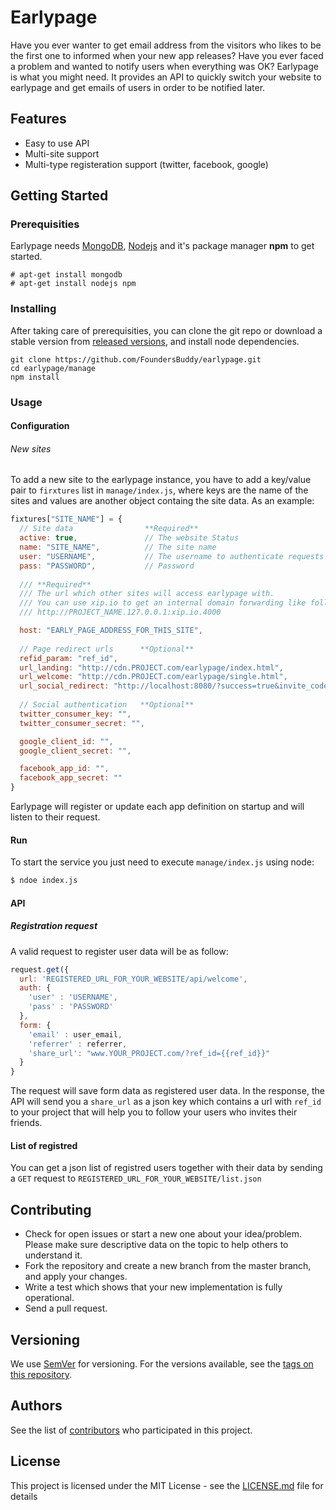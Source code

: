 # Earlypage

Have you ever wanter to get email address from the visitors who likes to be the
first one to informed when your new app releases? Have you ever faced a problem
and wanted to notify users when everything was OK? Earlypage is what you might
need. It provides an API to quickly switch your website to earlypage and get
emails of users in order to be notified later.

## Features

- Easy to use API
- Multi-site support
- Multi-type registeration support (twitter, facebook, google)

## Getting Started

### Prerequisities

Earlypage needs [MongoDB](http;//mongodb.com), [Nodejs](http://nodejs.org) and
it's package manager **npm** to get started.

```
# apt-get install mongodb
# apt-get install nodejs npm
```

### Installing

After taking care of prerequisities, you can clone the git repo or download a
stable version from [released versions](https://github.com/FoundersBuddy/earlypage/releases), 
and install node dependencies.

```
git clone https://github.com/FoundersBuddy/earlypage.git
cd earlypage/manage
npm install
```

### Usage

#### Configuration

###### New sites

To add a new site to the earlypage instance, you have to add a key/value pair to
`firxtures` list in `manage/index.js`, where keys are the name of the sites and
values are another object containg the site data. As an example:

```javascript
fixtures["SITE_NAME"] = {
  // Site data                **Required**
  active: true,               // The website Status
  name: "SITE_NAME",          // The site name
  user: "USERNAME",           // The username to authenticate requests
  pass: "PASSWORD",           // Password
  
  /// **Required**
  /// The url which other sites will access earlypage with. 
  /// You can use xip.io to get an internal domain forwarding like following:
  /// http://PROJECT_NAME.127.0.0.1:xip.io.4000

  host: "EARLY_PAGE_ADDRESS_FOR_THIS_SITE",
  
  // Page redirect urls      **Optional**
  refid_param: "ref_id",
  url_landing: "http://cdn.PROJECT.com/earlypage/index.html",
  url_welcome: "http://cdn.PROJECT.com/earlypage/single.html",
  url_social_redirect: "http://localhost:8080/?success=true&invite_code=%s&token=%s",
  
  // Social authentication   **Optional**
  twitter_consumer_key: "",
  twitter_consumer_secret: "",

  google_client_id: "",
  google_client_secret: "",

  facebook_app_id: "",
  facebook_app_secret: ""
}
```

Earlypage will register or update each app definition on startup and will listen to their request.

#### Run

To start the service you just need to execute `manage/index.js` using node:

```bash
$ ndoe index.js
```

#### API
##### Registration request
A valid request to register user data will be as follow:

```javascript
request.get({
  url: 'REGISTERED_URL_FOR_YOUR_WEBSITE/api/welcome',
  auth: {
    'user' : 'USERNAME',
    'pass' : 'PASSWORD'
  },
  form: {
    'email' : user_email,
    'referrer' : referrer,
    'share_url': "www.YOUR_PROJECT.com/?ref_id={{ref_id}}"
  }
}
```

The request will save form data as registered user data. In the response, the
API will send you a `share_url` as a json key which contains a url with `ref_id`
to your project that will help you to follow your users who invites their friends. 

#### List of registred

You can get a json list of registred users together with their data by sending a
`GET` request to `REGISTERED_URL_FOR_YOUR_WEBSITE/list.json`

## Contributing

- Check for open issues or start a new one about your idea/problem. Please make sure descriptive data on the topic to help others to understand it.
- Fork the repository and create a new branch from the master branch, and apply your changes.
- Write a test which shows that your new implementation is fully operational.
- Send a pull request.

## Versioning

We use [SemVer](http://semver.org/) for versioning. For the versions available, see the [tags on this repository](https://github.com/FoundersBuddy/earlypage/releases). 

## Authors

See the list of [contributors](https://github.com/FoundersBuddy/earlypage/graphs/contributors) who participated in this project.

## License

This project is licensed under the MIT License - see the [LICENSE.md](LICENSE.md) file for details
